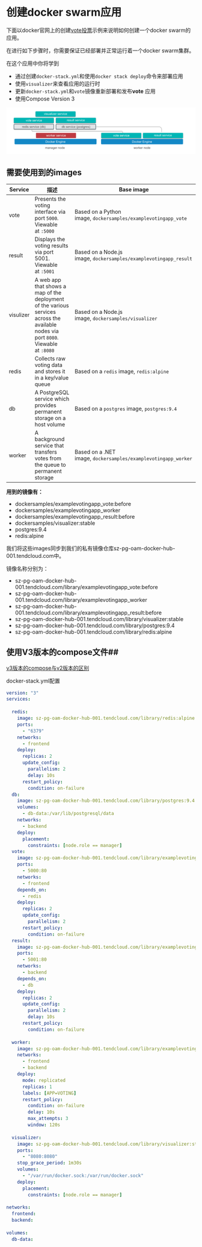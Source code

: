 # 创建docker swarm应用

下面以docker官网上的创建[vote投票](https://docs.docker.com/engine/getstarted-voting-app/)示例来说明如何创建一个docker swarm的应用。

在进行如下步骤时，你需要保证已经部署并正常运行着一个docker swarm集群。

在这个应用中你将学到

- 通过创建``docker-stack.yml``和使用``docker stack deploy``命令来部署应用
- 使用``visualizer``来查看应用的运行时
- 更新``docker-stack.yml``和``vote``镜像重新部署和发布**vote** 应用
- 使用Compose Version 3

![vote-app-diagram](imgs/vote-app-diagram.png)

## 需要使用到的images

| Service   | 描述                                       | Base image                               |
| --------- | ---------------------------------------- | ---------------------------------------- |
| vote      | Presents the voting interface via port `5000`. Viewable at `:5000` | Based on a Python image, `dockersamples/examplevotingapp_vote` |
| result    | Displays the voting results via port 5001. Viewable at `:5001` | Based on a Node.js image, `dockersamples/examplevotingapp_result` |
| visulizer | A web app that shows a map of the deployment of the various services across the available nodes via port `8080`. Viewable at `:8080` | Based on a Node.js image, `dockersamples/visualizer` |
| redis     | Collects raw voting data and stores it in a key/value queue | Based on a `redis` image, `redis:alpine` |
| db        | A PostgreSQL service which provides permanent storage on a host volume | Based on a `postgres` image, `postgres:9.4` |
| worker    | A background service that transfers votes from the queue to permanent storage | Based on a .NET image, `dockersamples/examplevotingapp_worker` |

**用到的镜像有：**

- dockersamples/examplevotingapp_vote:before
- dockersamples/examplevotingapp_worker
- dockersamples/examplevotingapp_result:before
- dockersamples/visualizer:stable
- postgres:9.4
- redis:alpine

我们将这些images同步到我们的私有镜像仓库sz-pg-oam-docker-hub-001.tendcloud.com中。

镜像名称分别为：

- sz-pg-oam-docker-hub-001.tendcloud.com/library/examplevotingapp_vote:before
- sz-pg-oam-docker-hub-001.tendcloud.com/library/examplevotingapp_worker
- sz-pg-oam-docker-hub-001.tendcloud.com/library/examplevotingapp_result:before
- sz-pg-oam-docker-hub-001.tendcloud.com/library/visualizer:stable
- sz-pg-oam-docker-hub-001.tendcloud.com/library/postgres:9.4
- sz-pg-oam-docker-hub-001.tendcloud.com/library/redis:alpine

## 使用V3版本的compose文件##

[v3版本的compose与v2版本的区别](compose_v2v3.md)

docker-stack.yml配置

```Yaml
version: "3"
services:

  redis:
    image: sz-pg-oam-docker-hub-001.tendcloud.com/library/redis:alpine
    ports:
      - "6379"
    networks:
      - frontend
    deploy:
      replicas: 2
      update_config:
        parallelism: 2
        delay: 10s
      restart_policy:
        condition: on-failure
  db:
    image: sz-pg-oam-docker-hub-001.tendcloud.com/library/postgres:9.4
    volumes:
      - db-data:/var/lib/postgresql/data
    networks:
      - backend
    deploy:
      placement:
        constraints: [node.role == manager]
  vote:
    image: sz-pg-oam-docker-hub-001.tendcloud.com/library/examplevotingapp_vote:before
    ports:
      - 5000:80
    networks:
      - frontend
    depends_on:
      - redis
    deploy:
      replicas: 2
      update_config:
        parallelism: 2
      restart_policy:
        condition: on-failure
  result:
    image: sz-pg-oam-docker-hub-001.tendcloud.com/library/examplevotingapp_result:before
    ports:
      - 5001:80
    networks:
      - backend
    depends_on:
      - db
    deploy:
      replicas: 2
      update_config:
        parallelism: 2
        delay: 10s
      restart_policy:
        condition: on-failure

  worker:
    image: sz-pg-oam-docker-hub-001.tendcloud.com/library/examplevotingapp_worker
    networks:
      - frontend
      - backend
    deploy:
      mode: replicated
      replicas: 1
      labels: [APP=VOTING]
      restart_policy:
        condition: on-failure
        delay: 10s
        max_attempts: 3
        window: 120s

  visualizer:
    image: sz-pg-oam-docker-hub-001.tendcloud.com/library/visualizer:stable
    ports:
      - "8080:8080"
    stop_grace_period: 1m30s
    volumes:
      - "/var/run/docker.sock:/var/run/docker.sock"
    deploy:
      placement:
        constraints: [node.role == manager]

networks:
  frontend:
  backend:

volumes:
  db-data:
```

